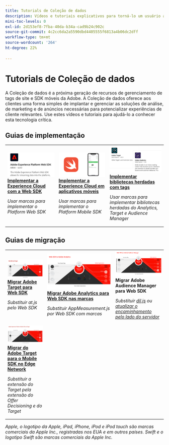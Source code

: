 ```yaml
---
title: Tutorials de Coleção de dados
description: Vídeos e tutoriais explicativos para torná-lo um usuário avançado da Coleção de dados
mini-toc-levels: 0
exl-id: 2d153ef8-7fba-40da-b34a-cad9b24c902c
source-git-commit: 4c2cc6da2a5590dbd4405555f6813a4b06dc2dff
workflow-type: tm+mt
source-wordcount: '264'
ht-degree: 22%

---
```


# Tutorials de Coleção de dados

A Coleção de dados é a próxima geração de recursos de gerenciamento de tags de site e SDK móveis da Adobe. A Coleção de dados oferece aos clientes uma forma simples de implantar e gerenciar as soluções de análise, de marketing e de anúncios necessárias para potencializar experiências de cliente relevantes. Use estes vídeos e tutoriais para ajudá-lo a conhecer esta tecnologia crítica.

<div id="recs-overview-body-1"></div>
<div id="recs-overview-body-2"></div>
<div id="recs-overview-body-3"></div>
<div id="recs-overview-body-4"></div>
<div id="recs-overview-body-5"></div>
<div id="recs-overview-body-6"></div>

<div id="staff-picks-section">

## Guias de implementação

<table>
<tr>
  <td>
    <a href="https://experienceleague.adobe.com/pt-br/docs/platform-learn/implement-web-sdk/overview" target="_blank">
      <img alt="Implementar a Adobe Experience Cloud com o SDK da Web" src="assets/thumb_websdk.png" />
    </a>
    <div>
      <a href="https://experienceleague.adobe.com/pt-br/docs/platform-learn/implement-web-sdk/overview" target="_blank">
    <strong>Implementar a Experience Cloud com a Web SDK</strong>
    </a>
    </div>
    <p>
    <em>Usar marcas para implementar o Platform Web SDK</em>
    <p>
  </td>
  <td>
    <a href="https://experienceleague.adobe.com/en/docs/platform-learn/implement-mobile-sdk/overview" target="_blank">
      <img alt="Implementar em aplicativos móveis" src="assets/thumb_swift.png" />
    </a>
    <div>
      <a href="https://experienceleague.adobe.com/en/docs/platform-learn/implement-mobile-sdk/overview" target="_blank">
    <strong>Implementar a Experience Cloud em aplicativos móveis</strong>
    </a>
    </div>
    <p>
    <em>Usar marcas para implementar o Platform Mobile SDK</em>
    <p>
  </td>
  <td>
    <a href="https://experienceleague.adobe.com/en/docs/platform-learn/migrate-target-to-websdk/introduction" target="_blank">
      <img alt="Migração do Target para o Web SDK" src="assets/thumb_legacy.png" />
    </a>
    <div>
      <a href="https://experienceleague.adobe.com/en/docs/platform-learn/migrate-target-to-websdk/introduction" target="_blank">
    <strong>Implementar bibliotecas herdadas com tags</strong>
    </a>
    </div>
    <p>
    <em>Usar marcas para implementar bibliotecas herdadas do Analytics, Target e Audience Manager</em>
    <p>
  </td>
</tr>
</table>

## Guias de migração

<table>
<tr>
  <td>
    <a href="https://experienceleague.adobe.com/en/docs/platform-learn/migrate-target-to-websdk/introduction" target="_blank">
      <img alt="Migração do Target para o Web SDK" src="assets/thumb_targetWebSdk.jpg" />
    </a>
    <div>
      <a href="https://experienceleague.adobe.com/en/docs/platform-learn/migrate-target-to-websdk/introduction" target="_blank">
    <strong>Migrar Adobe Target para Web SDK</strong>
    </a>
    </div>
    <p>
    <em>Substituir at.js pelo Web SDK</em>
    <p>
  </td>
  <td>
    <a href="https://experienceleague.adobe.com/pt-br/docs/platform-learn/migrate-analytics-to-websdk/migration-to-websdk-overview" target="_blank">
      <img alt="Implementar a Adobe Experience Cloud com o SDK da Web" src="assets/thumb_analyticsWebSdk.png" />
    </a>
    <div>
      <a href="https://experienceleague.adobe.com/pt-br/docs/platform-learn/migrate-analytics-to-websdk/migration-to-websdk-overview" target="_blank">
    <strong>Migrar Adobe Analytics para Web SDK nas marcas</strong>
    </a>
    </div>
    <p>
    <em>Substituir AppMeasurement.js por Web SDK com marcas</em>
    <p>
  </td>
  <td>
      <img alt="Migração do Target para o Web SDK" src="assets/thumb_aamWebSdk.png" />
    </a>
    <div>
      <strong>Migrar Adobe Audience Manager para Web SDK</strong>
    </div>
    <p>
    <em>Substituir <a href="https://experienceleague.adobe.com/en/docs/audience-manager/user-guide/migrate-to-web-sdk/dil-extension-to-web-sdk" target="_blank">dil.js</a> ou <a href="https://experienceleague.adobe.com/en/docs/audience-manager/user-guide/migrate-to-web-sdk/appmeasurement-to-web-sdk" target="_blank">atualizar o encaminhamento pelo lado do servidor</a></em>
    <p>
  </td>
</tr>
<tr>
  <td>
    <a href="https://experienceleague.adobe.com/pt-br/docs/platform-learn/migrate-target-to-mobile-sdk-decisioning/overview" target="_blank">
      <img alt="Migração do Target para o Mobile SDK no Edge Network" src="assets/thumb_targetMobileSdk.jpg" />
    </a>
    <div>
      <a href="https://experienceleague.adobe.com/pt-br/docs/platform-learn/migrate-target-to-mobile-sdk-decisioning/overview" target="_blank">
    <strong>Migrar do Adobe Target para o Mobile SDK no Edge Network</strong>
    </a>
    </div>
    <p>
    <em>Substituir a extensão do Target pela extensão do Offer Decisioning e do Target</em>
    <p>
  </td>
  <td>
  </td>
  <td>
  </td>
  </tr>
</table>

</div>

*Apple, o logotipo da Apple, iPad, iPhone, iPod e iPod touch são marcas comerciais da Apple Inc., registradas nos EUA e em outros países. Swift e o logotipo Swift são marcas comerciais da Apple Inc.*
